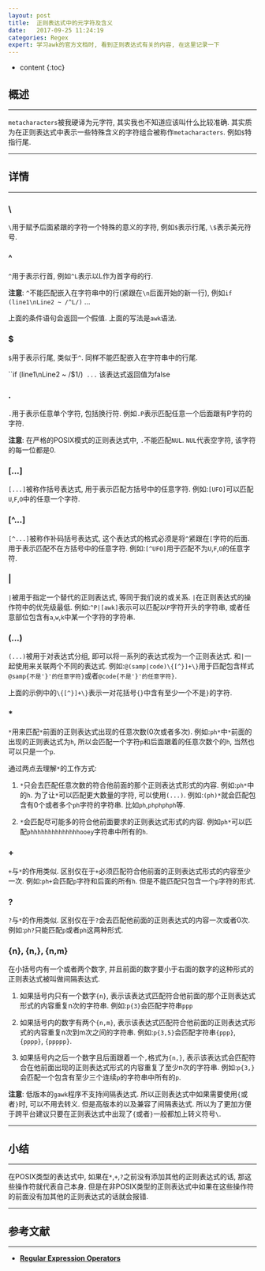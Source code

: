 ```yaml
---
layout: post
title:  正则表达式中的元字符及含义
date:   2017-09-25 11:24:19
categories: Regex
expert: 学习awk的官方文档时, 看到正则表达式有关的内容, 在这里记录一下
---
```


* content
{:toc}

## 概述

---

`metacharacters`被我硬译为元字符, 其实我也不知道应该叫什么比较准确. 其实质为在正则表达式中表示一些特殊含义的字符组合被称作`metacharacters`. 例如`$`特指行尾.

---

## 详情

---

### \

`\`用于赋予后面紧跟的字符一个特殊的意义的字符, 例如`$`表示行尾, `\$`表示美元符号.

### ^

`^`用于表示行首, 例如`^L`表示以L作为首字母的行.

**注意**: `^`不能匹配嵌入在字符串中的行(紧跟在`\n`后面开始的新一行), 例如`if (line1\nLine2 ~ /^L/)` ...

上面的条件语句会返回一个假值. 上面的写法是`awk`语法.

### $

`$`用于表示行尾, 类似于`^`. 同样不能匹配嵌入在字符串中的行尾.

``if (line1\nLine2 ~ /$1/)` ...` 该表达式返回值为false

### .

`.`用于表示任意单个字符, 包括换行符. 例如`.P`表示匹配任意一个后面跟有P字符的字符.

**注意**: 在严格的POSIX模式的正则表达式中, `.`不能匹配`NUL`. `NUL`代表空字符, 该字符的每一位都是0.

### [...]

`[...]`被称作括号表达式, 用于表示匹配方括号中的任意字符. 例如:`[UFO]`可以匹配`U`,`F`,`O`中的任意一个字符.

### [^...]

`[^...]`被称作补码括号表达式, 这个表达式的格式必须是将`^`紧跟在`[`字符的后面. 用于表示匹配不在方括号中的任意字符. 例如:`[^UFO]`用于匹配不为`U`,`F`,`O`的任意字符.

### |

`|`被用于指定一个替代的正则表达式, 等同于我们说的或关系. `|`在正则表达式的操作符中的优先级最低. 例如:`^P|[awk]`表示可以匹配以`P`字符开头的字符串, 或者任意部位包含有`a`,`w`,`k`中某一个字符的字符串.

### (...)

`(...)`被用于对表达式分组, 即可以将一系列的表达式视为一个正则表达式. 和`|`一起使用来关联两个不同的表达式. 例如:`@(samp|code)\{[^}]+\}`用于匹配包含样式`@samp{不是'}'的任意字符}`或者`@code{不是'}'的任意字符}`.

上面的示例中的`\{[^}]+\}`表示一对花括号`{}`中含有至少一个不是`}`的字符.

### *

`*`用来匹配`*`前面的正则表达式出现的任意次数(0次或者多次). 例如:`ph*`中`*`前面的出现的正则表达式为`h`, 所以会匹配一个字符`p`和后面跟着的任意次数个的`h`, 当然也可以只是一个`p`.

通过两点去理解`*`的工作方式:

1. `*`只会去匹配任意次数的符合他前面的那个正则表达式形式的内容. 例如:`ph*`中的`h`. 为了让`*`可以匹配更大数量的字符, 可以使用`(...)`. 例如:`(ph)*`就会匹配包含有0个或者多个`ph`字符的字符串. 比如`ph`,`phphphph`等.

2. `*`会匹配尽可能多的符合他前面要求的正则表达式形式的内容. 例如`ph*`可以匹配`phhhhhhhhhhhhhhooey`字符串中所有的`h`.

### +

`+`与`*`的作用类似. 区别仅在于`+`必须匹配符合他前面的正则表达式形式的内容至少一次. 例如:`ph+`会匹配`p`字符和后面的所有`h`. 但是不能匹配只包含一个`p`字符的形式.

### ? 

`?`与`*`的作用类似. 区别仅在于`?`会去匹配他前面的正则表达式的内容一次或者0次. 例如:`ph?`只能匹配`p`或者`ph`这两种形式.

### {n}, {n,}, {n,m}

在小括号内有一个或者两个数字, 并且前面的数字要小于右面的数字的这种形式的正则表达式被叫做间隔表达式. 

1. 如果括号内只有一个数字`{n}`, 表示该表达式匹配符合他前面的那个正则表达式形式的内容重复n次的字符串. 例如:`p{3}`会匹配字符串`ppp`

2. 如果括号内的数字有两个`{n,m}`, 表示该表达式匹配符合他前面的正则表达式形式的内容重复n次到m次之间的字符串. 例如:`p{3,5}`会匹配字符串`{ppp}`, `{pppp}`, `{ppppp}`.

3. 如果括号内之后一个数字且后面跟着一个`,`格式为`{n,}`, 表示该表达式会匹配符合在他前面出现的正则表达式形式的内容重复了至少n次的字符串. 例如:`p{3,}`会匹配一个包含有至少三个连续`p`的字符串中所有的`p`.

**注意**: 低版本的`gawk`程序不支持间隔表达式. 所以正则表达式中如果需要使用`{`或者`}`时, 可以不用去转义. 但是高版本的以及兼容了间隔表达式. 所以为了更加方便于跨平台建议只要在正则表达式中出现了`{`或者`}`一般都加上转义符号`\`.

---

## 小结

---

在POSIX类型的表达式中, 如果在`*`,`+`,`?`之前没有添加其他的正则表达式的话, 那这些操作符就代表自己本身. 但是在非POSIX类型的正则表达式中如果在这些操作符的前面没有加其他的正则表达式的话就会报错.

---

## 参考文献

---

* **[Regular Expression Operators](http://www.gnu.org/software/gawk/manual/html_node/Regexp-Operators.html#Regexp-Operators)**
